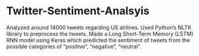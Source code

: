# Twitter-Sentiment-Analsyis
Analyzed around 14000 tweets regarding US airlines. Used Python’s NLTK library to preprocess the tweets.
Made a Long Short-Term Memory (LSTM) RNN model using Keras which predicted the sentiment of  tweets from the possible categories of “positive”, “negative”, “neutral”.
